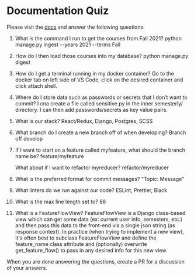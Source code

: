 # Documentation Quiz

Please visit the [docs](https://semesterly-v2.readthedocs.io/en/latest/index.html) and
answer the following questions.

1. What is the command I run to get the courses from Fall 2021?
   python manage.py ingest --years 2021 --terms Fall
2. How do I then load those courses into my database?
   python manage.py digest
3. How do I get a terminal running in my docker container?
   Go to the docker tab on left side of VS Code, click on the desired container and click attach shell.
4. Where do I store data such as passwords or secrets that I don’t want to commit?
   I cna create a file called sensitive.py in the inner semesterly/ directory. I can then add passwords/secrets as key value pairs.
5. What is our stack?
   React/Redux, Django, Postgres, SCSS
6. What branch do I create a new branch off of when developing?
   Branch off develop
7. If I want to start on a feature called myfeature, what should the branch name be?
   feature/myfeature

   What about if I want to refactor myreducer?
   refactor/myreducer
8. What is the preferred format for commit messages?
   "Topic: Message"
9. What linters do we run against our code?
   ESLint, Prettier, Black
10. What is the max line length set to?
   88
11. What is a FeatureFlowView?
   FeatureFlowView is a Django class-based view which can get some data (ex: current user info, semesters, etc.) and then pass this data to the front-end via a single json string (as response context). In practice (when trying to implement a new view), it's often best to subclass FeatureFlowView and define the feature_name class attribute and (optionally) overwrite get_feature_flow() to pass in any desired info for this new view.

When you are done answering the questions, create a PR for a discussion of your answers.